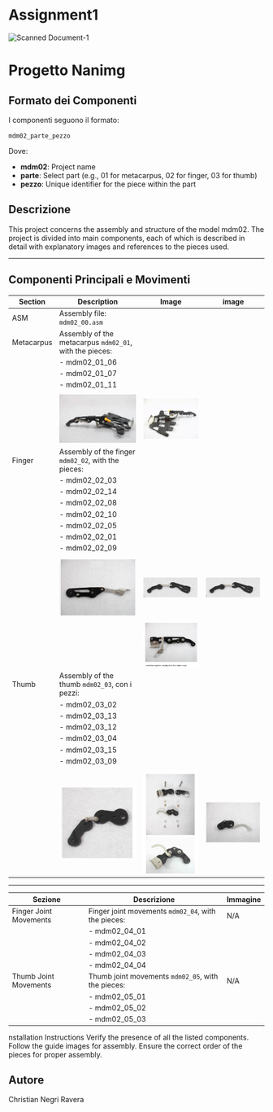 # Assignment1

![Scanned Document-1](https://github.com/user-attachments/assets/2954b55b-81ef-463b-bb45-903242d63e42)
# Progetto Nanimg

## Formato dei Componenti

I componenti seguono il formato:

```
mdm02_parte_pezzo
```

Dove:

- **mdm02**: Project name  
- **parte**: Select part (e.g., 01 for metacarpus, 02 for finger, 03 for thumb)
- **pezzo**: Unique identifier for the piece within the part

## Descrizione

This project concerns the assembly and structure of the model mdm02. The project is divided into main components, each of which is described in detail with explanatory images and references to the pieces used.



---

## Componenti Principali e Movimenti


| Section   | Description                                         | Image                                 |                  image                        |
| --------- | --------------------------------------------------- | ------------------------------------- |-----------------------------------------------|
| ASM       |  Assembly file: `mdm02_00.asm`                      |                                       |                                               |
| Metacarpus | Assembly of the metacarpus `mdm02_01`, with the pieces: |                                  |                                               |
|           | - mdm02\_01\_06                                     |                                       |                                               |
|           | - mdm02\_01\_07                                     |                                       |                                               |
|           | - mdm02\_01\_11                                     |                                       |                                               |  
|           |                                                     |                                       |                                               |
|          |  ![metacarpus](./imgs/image%201.png)                 |   ![metacarpus](./imgs/image%202.png) |                                               | 
| Finger      |Assembly of the finger  `mdm02_02`, with the pieces:|     |                                |                                               |
|           | - mdm02\_02\_03                                     |                                       |                                               |
|           | - mdm02\_02\_14                                     |                                       |                                               |
|           | - mdm02\_02\_08                                     |                                       |                                               |
|           | - mdm02\_02\_10                                     |                                       |                                               |
|           | - mdm02\_02\_05                                     |                                       |                                               |
|           | - mdm02\_02\_01                                     |                                       |                                               |
|           | - mdm02\_02\_09                                     |                                       |                                               |
|           |                                                     |                                       |                                               |
|           |    ![metacarpus](./imgs/image%203.png)               |  ![metacarpus](./imgs/image%204.png)  |  ![metacarpus](./imgs/image%204.png)          |  
|           |                                                     | ![metacarpus](./imgs/image%206.png)   |                                               | 
| Thumb   | Assembly of the thumb `mdm02_03`, con i pezzi:   |                                            |                                               |
|           | - mdm02\_03\_02                                     |                                       |                                               |
|           | - mdm02\_03\_13                                     |                                       |                                               |
|           | - mdm02\_03\_12                                     |                                       |                                               |
|           | - mdm02\_03\_04                                     |                                       |                                               |
|           | - mdm02\_03\_15                                     |                                       |                                               |
|           | - mdm02\_03\_09                                     |                                       |                                               |
|           |                                                     |                                       |                                               |
|           |   ![metacarpus](./imgs/image%208.png)               |  ![metacarpus](./imgs/image%209.png)  |    ![metacarpus](./imgs/image%207.png)        |   

---

| Sezione                      | Descrizione                                               | Immagine |
| ---------------------------- | --------------------------------------------------------- | -------- |
|Finger Joint Movements    | Finger joint movements  `mdm02_04`, with the pieces:   | N/A      |
|                              | - mdm02\_04\_01                                           |          |
|                              | - mdm02\_04\_02                                           |          |
|                              | - mdm02\_04\_03                                           |          |
|                              | - mdm02\_04\_04                                           |          |
|Thumb Joint Movements | Thumb joint movements `mdm02_05`,  with the pieces: | N/A      |
|                              | - mdm02\_05\_01                                           |          |
|                              | - mdm02\_05\_02                                           |          |
|                              | - mdm02\_05\_03                                           |          |


nstallation Instructions
Verify the presence of all the listed components.
Follow the guide images for assembly.
Ensure the correct order of the pieces for proper assembly.
## Autore

Christian Negri Ravera

